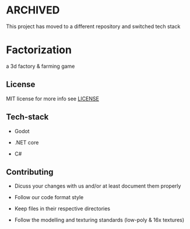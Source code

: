 # ARCHIVED

This project has moved to a different repository and switched tech stack

# Factorization

a 3d factory & farming game

## License

MIT license for more info see [LICENSE](https://github.com/MuffinGroup/Factorization/blob/main/LICENSE)

## Tech-stack

- Godot

- .NET core

- C#

## Contributing

- Dicuss your changes with us and/or at least document them properly

- Follow our code format style

- Keep files in their respective directories

- Follow the modelling and texturing standards (low-poly & 16x textures)

